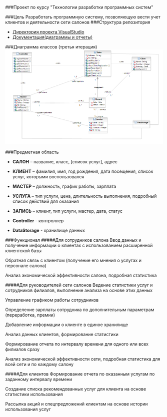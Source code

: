 ﻿###Проект по курсу "Технологии разработки программных систем"

###Цель
Разработать программную систему, позволяющую вести учет клиентов и деятельности сети салонов
###Структура репозитория
* [Директория проекта VisualStudio](./ProjectSalon/)
* [Документация(диаграммы и отчеты)](./docs/)

###Диаграмма классов (третья итерация)
![Диаграмма классов, итерация 3](./docs/class_diagrams/iteration3/class_diagram_itr3.png)

###Предметная область
* **САЛОН** – название, класс, [список услуг], адрес

* **КЛИЕНТ** – фамилия, имя, год рождения, дата посещения, список услуг, которыми воспользовался

* **МАСТЕР** – должность, график работы, зарплата

* **УСЛУГА** – тип услуги, цена, длительность выполнения, подробный список действий для оказания

* **ЗАПИСЬ** – клиент, тип услуги, мастер, дата, статус

* **Controller** - контроллер

* **DataStorage** - хранилище данных

###Функционал
#####Для сотрудников салона
Ввод данных и получение информации о клиентах с использованием расширенной клиентской базы

Обратная связь с клиентом (получение его мнения о услугах и персонале салона)

Анализ экономической эффективности салона, подробная статистика

#####Для руководителей сети салонов
Ведение статистики услуг и сотрудников филиалов, выполнение анализа на основе этих данных

Управление графиком работы сотрудников

Определение зарплаты сотрудника по дополнительным параметрам (переработка, премии)

Добавление информации о клиенте в единое хранилище

Анализ данных клиентов, формирование статистики

Формирование отчета по интервалу времени для одного или всех филиалов сразу

Анализ экономической эффективности сети, подробная статистика для всей сети и по каждому салону

#####Для клиентов
Формирование отчета по оказанным услугам по заданному интервалу времени

Создание списка рекомендованных услуг для клиента на основе статистики использования

Рассылка акций и спецпредложений клиентам на основе истории использования услуг
